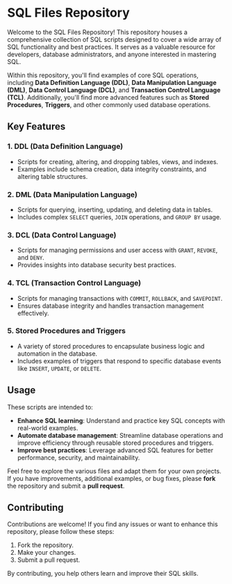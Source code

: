 # SQL Files Repository

Welcome to the SQL Files Repository! This repository houses a comprehensive collection of SQL scripts designed to cover a wide array of SQL functionality and best practices. It serves as a valuable resource for developers, database administrators, and anyone interested in mastering SQL.

Within this repository, you'll find examples of core SQL operations, including **Data Definition Language (DDL)**, **Data Manipulation Language (DML)**, **Data Control Language (DCL)**, and **Transaction Control Language (TCL)**. Additionally, you'll find more advanced features such as **Stored Procedures**, **Triggers**, and other commonly used database operations.

## Key Features

### 1. **DDL (Data Definition Language)**
   - Scripts for creating, altering, and dropping tables, views, and indexes.
   - Examples include schema creation, data integrity constraints, and altering table structures.

### 2. **DML (Data Manipulation Language)**
   - Scripts for querying, inserting, updating, and deleting data in tables.
   - Includes complex `SELECT` queries, `JOIN` operations, and `GROUP BY` usage.

### 3. **DCL (Data Control Language)**
   - Scripts for managing permissions and user access with `GRANT`, `REVOKE`, and `DENY`.
   - Provides insights into database security best practices.

### 4. **TCL (Transaction Control Language)**
   - Scripts for managing transactions with `COMMIT`, `ROLLBACK`, and `SAVEPOINT`.
   - Ensures database integrity and handles transaction management effectively.

### 5. **Stored Procedures and Triggers**
   - A variety of stored procedures to encapsulate business logic and automation in the database.
   - Includes examples of triggers that respond to specific database events like `INSERT`, `UPDATE`, or `DELETE`.

## Usage

These scripts are intended to:
   - **Enhance SQL learning**: Understand and practice key SQL concepts with real-world examples.
   - **Automate database management**: Streamline database operations and improve efficiency through reusable stored procedures and triggers.
   - **Improve best practices**: Leverage advanced SQL features for better performance, security, and maintainability.

Feel free to explore the various files and adapt them for your own projects. If you have improvements, additional examples, or bug fixes, please **fork** the repository and submit a **pull request**.

## Contributing

Contributions are welcome! If you find any issues or want to enhance this repository, please follow these steps:
1. Fork the repository.
2. Make your changes.
3. Submit a pull request.

By contributing, you help others learn and improve their SQL skills.

